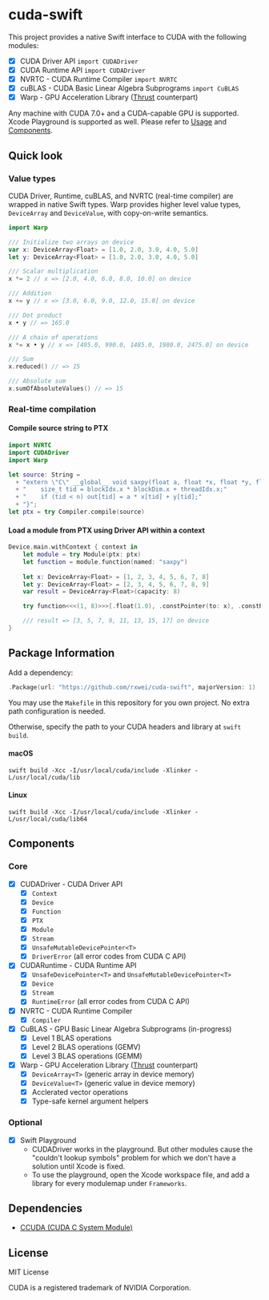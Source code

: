 # cuda-swift

This project provides a native Swift interface to CUDA with the following
modules:

- [x] CUDA Driver API `import CUDADriver`
- [x] CUDA Runtime API `import CUDADriver`
- [x] NVRTC - CUDA Runtime Compiler `import NVRTC`
- [x] cuBLAS - CUDA Basic Linear Algebra Subprograms `import CuBLAS`
- [x] Warp - GPU Acceleration Library ([Thrust](https://github.com/thrust/thrust) counterpart)

Any machine with CUDA 7.0+ and a CUDA-capable GPU is supported. Xcode Playground
is supported as well. Please refer to [Usage](#Usage)
and [Components](#Components).

## Quick look

### Value types

CUDA Driver, Runtime, cuBLAS, and NVRTC (real-time compiler) are wrapped in
native Swift types. Warp provides higher level value types, `DeviceArray` and
`DeviceValue`, with copy-on-write semantics.

```swift
import Warp

/// Initialize two arrays on device
var x: DeviceArray<Float> = [1.0, 2.0, 3.0, 4.0, 5.0]
let y: DeviceArray<Float> = [1.0, 2.0, 3.0, 4.0, 5.0]

/// Scalar multiplication
x *= 2 // x => [2.0, 4.0, 6.0, 8.0, 10.0] on device

/// Addition
x += y // x => [3.0, 6.0, 9.0, 12.0, 15.0] on device

/// Dot product
x • y // => 165.0

/// A chain of operations
x *= x • y // x => [495.0, 990.0, 1485.0, 1980.0, 2475.0] on device

/// Sum
x.reduced() // => 15

/// Absolute sum
x.sumOfAbsoluteValues() // => 15
```

### Real-time compilation

#### Compile source string to PTX
```swift
import NVRTC
import CUDADriver
import Warp

let source: String =
  + "extern \"C\" __global__ void saxpy(float a, float *x, float *y, float *out, int n) {"
  + "    size_t tid = blockIdx.x * blockDim.x + threadIdx.x;"
  + "    if (tid < n) out[tid] = a * x[tid] + y[tid];"
  + "}";
let ptx = try Compiler.compile(source)
```

#### Load a module from PTX using Driver API within a context
```swift
Device.main.withContext { context in
    let module = try Module(ptx: ptx)
    let function = module.function(named: "saxpy")
    
    let x: DeviceArray<Float> = [1, 2, 3, 4, 5, 6, 7, 8]
    let y: DeviceArray<Float> = [2, 3, 4, 5, 6, 7, 8, 9]
    var result = DeviceArray<Float>(capacity: 8)

    try function<<<(1, 8)>>>[.float(1.0), .constPointer(to: x), .constPointer(to: y), .pointer(to: &result), .int(8)]

    /// result => [3, 5, 7, 9, 11, 13, 15, 17] on device
}
```

## Package Information

Add a dependency:

```swift
.Package(url: "https://github.com/rxwei/cuda-swift", majorVersion: 1)
```

You may use the `Makefile` in this repository for you own project. No extra path
configuration is needed.

Otherwise, specify the path to your CUDA headers and library at `swift build`.

#### macOS
```
swift build -Xcc -I/usr/local/cuda/include -Xlinker -L/usr/local/cuda/lib
```

#### Linux
```
swift build -Xcc -I/usr/local/cuda/include -Xlinker -L/usr/local/cuda/lib64
```

## Components

### Core

- [x] CUDADriver - CUDA Driver API
    - [x] `Context`
    - [x] `Device`
    - [x] `Function`
    - [x] `PTX`
    - [x] `Module`
    - [x] `Stream`
    - [x] `UnsafeMutableDevicePointer<T>`
    - [x] `DriverError` (all error codes from CUDA C API)
- [x] CUDARuntime - CUDA Runtime API
    - [x] `UnsafeDevicePointer<T>` and `UnsafeMutableDevicePointer<T>`
    - [x] `Device`
    - [x] `Stream`
    - [x] `RuntimeError` (all error codes from CUDA C API)
- [x] NVRTC - CUDA Runtime Compiler
    - [x] `Compiler`
- [x] CuBLAS - GPU Basic Linear Algebra Subprograms (in-progress)
    - [x] Level 1 BLAS operations
    - [x] Level 2 BLAS operations (GEMV)
    - [x] Level 3 BLAS operations (GEMM)
- [x] Warp - GPU Acceleration Library ([Thrust](https://github.com/thrust/thrust) counterpart)
    - [x] `DeviceArray<T>` (generic array in device memory)
    - [x] `DeviceValue<T>` (generic value in device memory)
    - [x] Acclerated vector operations
    - [x] Type-safe kernel argument helpers

### Optional

- [x] Swift Playground
  - CUDADriver works in the playground. But other modules cause the "couldn't lookup
    symbols" problem for which we don't have a solution until Xcode is fixed.
  - To use the playground, open the Xcode workspace file, and add a library for
    every modulemap under `Frameworks`.

## Dependencies

- [CCUDA (CUDA C System Module)](https://github.com/rxwei/CCUDA)

## License

MIT License

CUDA is a registered trademark of NVIDIA Corporation.
